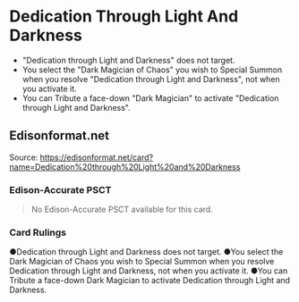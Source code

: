 # Dedication Through Light And Darkness

*   "Dedication through Light and Darkness" does not target.
*   You select the "Dark Magician of Chaos" you wish to Special Summon when you resolve "Dedication through Light and Darkness", not when you activate it.
*   You can Tribute a face-down "Dark Magician" to activate "Dedication through Light and Darkness".

## Edisonformat.net

Source: https://edisonformat.net/card?name=Dedication%20through%20Light%20and%20Darkness

### Edison-Accurate PSCT

> No Edison-Accurate PSCT available for this card.

### Card Rulings

●Dedication through Light and Darkness does not target.
●You select the Dark Magician of Chaos you wish to Special Summon when you resolve Dedication through Light and Darkness, not when you activate it.
●You can Tribute a face-down Dark Magician to activate Dedication through Light and Darkness.
            